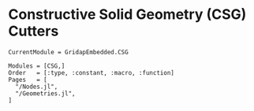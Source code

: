 
# Constructive Solid Geometry (CSG) Cutters

```@meta
CurrentModule = GridapEmbedded.CSG
```

```@autodocs
Modules = [CSG,]
Order   = [:type, :constant, :macro, :function]
Pages   = [
  "/Nodes.jl", 
  "/Geometries.jl", 
]
```
